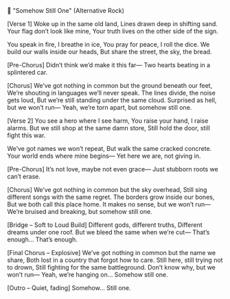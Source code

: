 🎵 "Somehow Still One"
(Alternative Rock)

[Verse 1]
Woke up in the same old land,
Lines drawn deep in shifting sand.
Your flag don’t look like mine,
Your truth lives on the other side of the sign.

You speak in fire, I breathe in ice,
You pray for peace, I roll the dice.
We build our walls inside our heads,
But share the street, the sky, the bread.

[Pre-Chorus]
Didn’t think we’d make it this far—
Two hearts beating in a splintered car.

[Chorus]
We’ve got nothing in common but the ground beneath our feet,
We’re shouting in languages we’ll never speak.
The lines divide, the noise gets loud,
But we’re still standing under the same cloud.
Surprised as hell, but we won’t run—
Yeah, we’re torn apart, but somehow still one.

[Verse 2]
You see a hero where I see harm,
You raise your hand, I raise alarms.
But we still shop at the same damn store,
Still hold the door, still fight this war.

We’ve got names we won’t repeat,
But walk the same cracked concrete.
Your world ends where mine begins—
Yet here we are, not giving in.

[Pre-Chorus]
It’s not love, maybe not even grace—
Just stubborn roots we can’t erase.

[Chorus]
We’ve got nothing in common but the sky overhead,
Still sing different songs with the same regret.
The borders grow inside our bones,
But we both call this place home.
It makes no sense, but we won’t run—
We’re bruised and breaking, but somehow still one.

[Bridge – Soft to Loud Build]
Different gods, different truths,
Different dreams under one roof.
But we bleed the same when we’re cut—
That’s enough…
That’s enough.

[Final Chorus – Explosive]
We’ve got nothing in common but the name we share,
Both lost in a country that forgot how to care.
Still here, still trying not to drown,
Still fighting for the same battleground.
Don’t know why, but we won’t run—
Yeah, we’re hanging on…
Somehow still one.

[Outro – Quiet, fading]
Somehow…
Still one.
